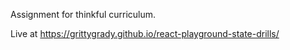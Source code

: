 Assignment for thinkful curriculum.

Live at https://grittygrady.github.io/react-playground-state-drills/
